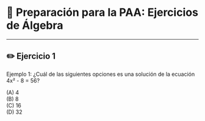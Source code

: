 # 🧠 Preparación para la PAA: Ejercicios de Álgebra

---

## ✏️ Ejercicio 1
Ejemplo 1: ¿Cuál de las siguientes opciones es una solución de la ecuación 4x² - 8 = 56?

(A) 4  
(B) 8  
(C) 16  
(D) 32  
